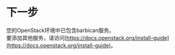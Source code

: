 # 下一步  
您的OpenStack环境中已包含barbican服务。  
要添加其他服务，请访问<u>[https://docs.openstack.org/install-guide](https://docs.openstack.org/install-guide)</u>。